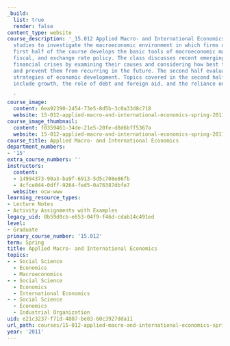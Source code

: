 ```yaml
---
_build:
  list: true
  render: false
content_type: website
course_description: '_15.012 Applied Macro- and International Economics_ uses case
  studies to investigate the macroeconomic environment in which firms operate. The
  first half of the course develops the basic tools of macroeconomic management: monetary,
  fiscal, and exchange rate policy. The class discusses recent emerging market and
  financial crises by examining their causes and considering how best to address them
  and prevent them from recurring in the future. The second half evaluates different
  strategies of economic development. Topics covered in the second half of this course
  include growth, the role of debt and foreign aid, and the reliance on natural resources.

  '
course_image:
  content: 6ea92390-2454-73e5-8d5b-3c0a33d8c718
  website: 15-012-applied-macro-and-international-economics-spring-2011
course_image_thumbnail:
  content: f0359461-34de-21e5-20fe-d8d6bff5367a
  website: 15-012-applied-macro-and-international-economics-spring-2011
course_title: Applied Macro- and International Economics
department_numbers:
- '15'
extra_course_numbers: ''
instructors:
  content:
  - 14994373-90a3-ba9f-6913-5d5c708e86fb
  - 4cfce044-0dff-9264-fed5-0a76387dbfe7
  website: ocw-www
learning_resource_types:
- Lecture Notes
- Activity Assignments with Examples
legacy_uid: 0b59d0cb-e653-04f9-f46d-cdab14c491ed
level:
- Graduate
primary_course_number: '15.012'
term: Spring
title: Applied Macro- and International Economics
topics:
- - Social Science
  - Economics
  - Macroeconomics
- - Social Science
  - Economics
  - International Economics
- - Social Science
  - Economics
  - Industrial Organization
uid: e21c3237-f71d-4807-be83-60c3927dda11
url_path: courses/15-012-applied-macro-and-international-economics-spring-2011
year: '2011'
---
```

